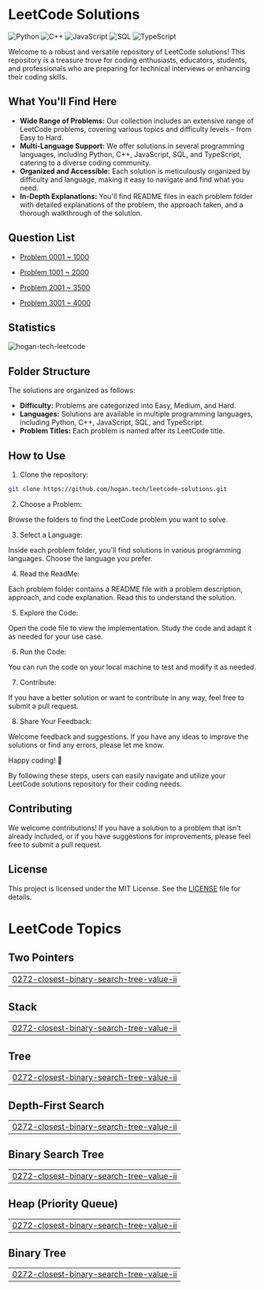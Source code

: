 # LeetCode Solutions

![Python](https://img.shields.io/badge/language-Python-blue.svg)
![C++](https://img.shields.io/badge/language-C++-orange.svg)
![JavaScript](https://img.shields.io/badge/language-JavaScript-yellow.svg)
![SQL](https://img.shields.io/badge/language-SQL-lightgrey.svg)
![TypeScript](https://img.shields.io/badge/language-TypeScript-blue.svg)

Welcome to a robust and versatile repository of LeetCode solutions! This repository is a treasure trove for coding enthusiasts, educators, students, and professionals who are preparing for technical interviews or enhancing their coding skills.

## What You'll Find Here

- **Wide Range of Problems:** Our collection includes an extensive range of LeetCode problems, covering various topics and difficulty levels – from Easy to Hard.
- **Multi-Language Support:** We offer solutions in several programming languages, including Python, C++, JavaScript, SQL, and TypeScript, catering to a diverse coding community.
- **Organized and Accessible:** Each solution is meticulously organized by difficulty and language, making it easy to navigate and find what you need.
- **In-Depth Explanations:** You'll find README files in each problem folder with detailed explanations of the problem, the approach taken, and a thorough walkthrough of the solution.

## Question List

- [Problem 0001 ~ 1000](./Question_List_0001_1000.md)

- [Problem 1001 ~ 2000](./Question_List_1001_2000.md)

- [Problem 2001 ~ 3500](./Question_List_2001_3000.md)

- [Problem 3001 ~ 4000](./Question_List_3001_4000.md)

## Statistics

<img src="https://leetcard.jacoblin.cool/hogantech" alt="hogan-tech-leetcode" />

## Folder Structure

The solutions are organized as follows:

- **Difficulty:** Problems are categorized into Easy, Medium, and Hard.
- **Languages:** Solutions are available in multiple programming languages, including Python, C++, JavaScript, SQL, and TypeScript.
- **Problem Titles:** Each problem is named after its LeetCode title.

## How to Use

1. Clone the repository:

```bash
git clone https://github.com/hogan.tech/leetcode-solutions.git
```

2. Choose a Problem:

Browse the folders to find the LeetCode problem you want to solve.

3. Select a Language:

Inside each problem folder, you'll find solutions in various programming languages. Choose the language you prefer.

4. Read the ReadMe:

Each problem folder contains a README file with a problem description, approach, and code explanation. Read this to understand the solution.

5. Explore the Code:

Open the code file to view the implementation. Study the code and adapt it as needed for your use case.

6. Run the Code:

You can run the code on your local machine to test and modify it as needed.

7. Contribute:

If you have a better solution or want to contribute in any way, feel free to submit a pull request.

8. Share Your Feedback:

Welcome feedback and suggestions. If you have any ideas to improve the solutions or find any errors, please let me know.

Happy coding! 🚀

By following these steps, users can easily navigate and utilize your LeetCode solutions repository for their coding needs.

## Contributing

We welcome contributions! If you have a solution to a problem that isn't already included, or if you have suggestions for improvements, please feel free to submit a pull request.

## License

This project is licensed under the MIT License. See the [LICENSE](./LICENSE) file for details.

<!---LeetCode Topics Start-->
# LeetCode Topics
## Two Pointers
|  |
| ------- |
| [0272-closest-binary-search-tree-value-ii](https://github.com/hogan-tech/leetcode-solution/tree/master/0272-closest-binary-search-tree-value-ii) |
## Stack
|  |
| ------- |
| [0272-closest-binary-search-tree-value-ii](https://github.com/hogan-tech/leetcode-solution/tree/master/0272-closest-binary-search-tree-value-ii) |
## Tree
|  |
| ------- |
| [0272-closest-binary-search-tree-value-ii](https://github.com/hogan-tech/leetcode-solution/tree/master/0272-closest-binary-search-tree-value-ii) |
## Depth-First Search
|  |
| ------- |
| [0272-closest-binary-search-tree-value-ii](https://github.com/hogan-tech/leetcode-solution/tree/master/0272-closest-binary-search-tree-value-ii) |
## Binary Search Tree
|  |
| ------- |
| [0272-closest-binary-search-tree-value-ii](https://github.com/hogan-tech/leetcode-solution/tree/master/0272-closest-binary-search-tree-value-ii) |
## Heap (Priority Queue)
|  |
| ------- |
| [0272-closest-binary-search-tree-value-ii](https://github.com/hogan-tech/leetcode-solution/tree/master/0272-closest-binary-search-tree-value-ii) |
## Binary Tree
|  |
| ------- |
| [0272-closest-binary-search-tree-value-ii](https://github.com/hogan-tech/leetcode-solution/tree/master/0272-closest-binary-search-tree-value-ii) |
<!---LeetCode Topics End-->